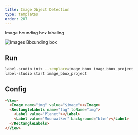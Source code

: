 ```yaml
---
title: Image Object Detection
type: templates
order: 207
---
```


Image bounding box labeling

<img src="/images/screens/image_bbox.png" class="img-template-example" title="Images Bbounding box" />

## Run

```bash
label-studio init --template=image_bbox image_bbox_project
label-studio start image_bbox_project 
```

## Config 

```html
<View>
  <Image name="img" value="$image"></Image>
  <RectangleLabels name="tag" toName="img">
    <Label value="Planet"></Label>
    <Label value="Moonwalker" background="blue"></Label>
  </RectangleLabels>
</View>
```
